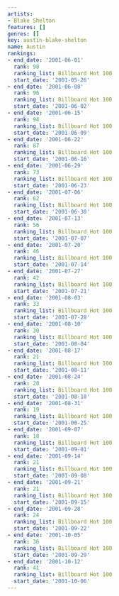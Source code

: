 ```yaml
---
artists:
- Blake Shelton
features: []
genres: []
key: austin-blake-shelton
name: Austin
rankings:
- end_date: '2001-06-01'
  rank: 98
  ranking_list: Billboard Hot 100
  start_date: '2001-05-26'
- end_date: '2001-06-08'
  rank: 96
  ranking_list: Billboard Hot 100
  start_date: '2001-06-02'
- end_date: '2001-06-15'
  rank: 94
  ranking_list: Billboard Hot 100
  start_date: '2001-06-09'
- end_date: '2001-06-22'
  rank: 87
  ranking_list: Billboard Hot 100
  start_date: '2001-06-16'
- end_date: '2001-06-29'
  rank: 73
  ranking_list: Billboard Hot 100
  start_date: '2001-06-23'
- end_date: '2001-07-06'
  rank: 62
  ranking_list: Billboard Hot 100
  start_date: '2001-06-30'
- end_date: '2001-07-13'
  rank: 56
  ranking_list: Billboard Hot 100
  start_date: '2001-07-07'
- end_date: '2001-07-20'
  rank: 46
  ranking_list: Billboard Hot 100
  start_date: '2001-07-14'
- end_date: '2001-07-27'
  rank: 42
  ranking_list: Billboard Hot 100
  start_date: '2001-07-21'
- end_date: '2001-08-03'
  rank: 33
  ranking_list: Billboard Hot 100
  start_date: '2001-07-28'
- end_date: '2001-08-10'
  rank: 30
  ranking_list: Billboard Hot 100
  start_date: '2001-08-04'
- end_date: '2001-08-17'
  rank: 21
  ranking_list: Billboard Hot 100
  start_date: '2001-08-11'
- end_date: '2001-08-24'
  rank: 20
  ranking_list: Billboard Hot 100
  start_date: '2001-08-18'
- end_date: '2001-08-31'
  rank: 19
  ranking_list: Billboard Hot 100
  start_date: '2001-08-25'
- end_date: '2001-09-07'
  rank: 18
  ranking_list: Billboard Hot 100
  start_date: '2001-09-01'
- end_date: '2001-09-14'
  rank: 21
  ranking_list: Billboard Hot 100
  start_date: '2001-09-08'
- end_date: '2001-09-21'
  rank: 21
  ranking_list: Billboard Hot 100
  start_date: '2001-09-15'
- end_date: '2001-09-28'
  rank: 24
  ranking_list: Billboard Hot 100
  start_date: '2001-09-22'
- end_date: '2001-10-05'
  rank: 36
  ranking_list: Billboard Hot 100
  start_date: '2001-09-29'
- end_date: '2001-10-12'
  rank: 41
  ranking_list: Billboard Hot 100
  start_date: '2001-10-06'
---
```


